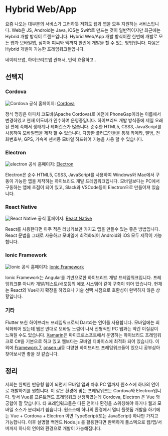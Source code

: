 # Hybrid Web/App

요즘 나오는 대부분의 서비스가 그러하듯 저희도 웹과 앱을 모두 지원하는 서비스입니다. Web은 JS, Android는 Java, iOS는 Swift로 만드는 것이 일반적이지만 최근에는 Hybrid 개발 방식이 트렌드입니다. Hybrid Web/App 개발 방식이란 한번에 개발로 모든 웹과 모바일앱, 심지어 피씨와 맥까지 한번에 개발을 할 수 있는 방법입니다. 다음은 Hybrid 개발이 가능한 프레임워크들입니다.

네이티브앱, 하이브리드앱 관해서, 인력 효율하고..

## 선택지

### Cordova

![Cordova](/img/wedev/cordova.jpg)
<span class="ref">공식 홈페이지: [Cordova](https://cordova.apache.org/)</span>

정식 명칭은 아파치 코도바(Apache Cordova)로 예전에 PhoneGap이라는 이름에서 변경하였고 현재 어도비가 인수하여 운영중입니다. 하이브리드 개발 방식중에 제일 오래된 편에 속해서 생태계나 레퍼런스가 많습니다. 순수한 HTML5, CSS3, JavaScript를 사용하여 모바일앱을 제작 할 수 있습니다. 다양한 플러그인들을 통해 카메라, 앨범, 전화번호부, GPS, 가속계 센서등 모바일 하드웨어 기능을 사용 할 수 있습니다.

### Electron

![electron](/img/wedev/electron.png)
<span class="ref">공식 홈페이지: [Electron](https://www.electronjs.org/)</span>

Electron은 순수 HTML5, CSS3, JavaScript를 사용하여 Windows와 Mac에서 구동이 가능한 앱을 제작하는 하이브리드 개발 프레임워크입니다. 모바일보다는 PC에서 구동하는 앱에 초점이 되어 있고, Slack과 VSCode등이 Electron으로 만들어져 있습니다.

### React Native

![React Native](/img/wedev/react-native.png)
<span class="ref">공식 홈페이지: [React Native](https://reactnative.dev/)</span>

React를 사용한다면 아주 적은 러닝커브만 가지고 앱을 만들수 있는 좋은 방법입니다. React 문법을 그대로 사용하고 모바일에 최적화되어 Android와 iOS 모두 제작이 가능합니다.

### Ionic Framework

![Ionic](/img/wedev/ionic.png)
<span class="ref">공식 홈페이지: [Ionic Framework](https://ionicframework.com/)</span>

Ionic Framework는 Angular를 기반으로한 하이브리드 개발 프레임워크입니다. 프레임워크뿐 아니라 개발/테스트/배포등의 에코 시스템이 같이 구축이 되어 있습니다. 현재는 React와 Vue까지 확장을 하였으나 기술 선택 시점으로 호환성이 완벽하지 않은 상황입니다.

### 기타

Flutter 또한 하이브리드 프레임워크로써 Dart라는 언어를 사용합니다. 모바일에는 최적화되어 있는데 웹은 반대로 모바일 느낌이 나서 전형적인 PC 웹과는 약간 이질감이 느껴질 수도 있습니다. [Xamarin](https://docs.microsoft.com/ko-kr/xamarin/)은 마이크로소프트에서 운영하는 하이브리드 프레임워크로 C#을 기본으로 하고 있고 웹보다는 모바일 디바이스에 최적화 되어 있습니다. 이외에 [Framework 7](https://framework7.io/), [onsen ui](https://onsen.io/)등 다양한 하이브리드 프레임워크들이 있으니 공부삼아 찾아보시면 좋을 것 같습니다.

## 정리

저희는 완벽한 반응형 웹이 되면서 모바일 앱과 차후 PC 앱까지 원소스에 하나의 언어로 개발하기를 원합니다. 이 같은 환경에 맞는 프레임워크는 Cordova와 Electron입니다. 앞서 Vue를 프론트앤드 프레임워크 선정하였는데 Cordova, Electron 은 Vue 와 궁합이 잘 맞습니다. 타 프레임워크들은 다른 언어나 환경을 스위칭해야 하거나 웹과 모바일 소스가 분리되기 쉽습니다. 원소스에 하나의 환경에서 멀티 플렛폼 개발을 하기에는 Vue + Cordova + Electron 이면 TypeScript(또는 JavaScript) 하나만 가지고 가능합니다. 이후 설명할 백엔드 Node.js 를 활용한다면 완벽하게 풀스텍으로 웹/앱/서버까지 하나의 언어와 환경으로 개발이 가능해집니다.
